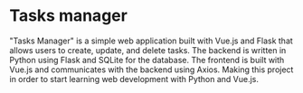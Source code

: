 # Tasks manager
"Tasks Manager" is a simple web application built with Vue.js and Flask that allows users to create, update, and delete tasks. The backend is written in Python using Flask and SQLite for the database. The frontend is built with Vue.js and communicates with the backend using Axios. Making this project in order to start learning web development with Python and Vue.js.
